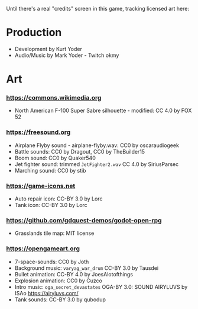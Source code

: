 Until there's a real "credits" screen in this game, tracking licensed art here:

# Production
* Development by Kurt Yoder
* Audio/Music by Mark Yoder - Twitch okmy

# Art

### https://commons.wikimedia.org
* North American F-100 Super Sabre silhouette - modified: CC 4.0 by FOX 52

### https://freesound.org
* Airplane Flyby sound - airplane-flyby.wav: CC0 by oscaraudiogeek
* Battle sounds: CC0 by Dragout, CC0 by TheBuilder15
* Boom sound: CC0 by Quaker540
* Jet fighter sound: trimmed `JetFighter2.wav` CC 4.0 by SiriusParsec
* Marching sound: CC0 by stib

### https://game-icons.net
* Auto repair icon: CC-BY 3.0 by Lorc
* Tank icon: CC-BY 3.0 by Lorc

### https://github.com/gdquest-demos/godot-open-rpg
* Grasslands tile map: MIT license

### https://opengameart.org
* 7-space-sounds: CC0 by Joth
* Background music: `varyag_war_drum` CC-BY 3.0 by Tausdei
* Bullet animation: CC-BY 4.0 by JoesAlotofthings
* Explosion animation: CC0 by Cuzco
* Intro music: `oga_secret_devastates` OGA-BY 3.0: SOUND AIRYLUVS by ISAo https://airyluvs.com/
* Tank sounds: CC-BY 3.0 by qubodup
